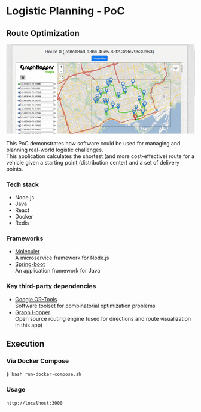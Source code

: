 # Logistic Planning - PoC
## Route Optimization
![](readme-demo.gif)

This PoC demonstrates how software could be used for managing and planning real-world logistic challenges. \
This application calculates the shortest (and more cost-effective) route for a vehicle given a starting point (distribution center) and a set of delivery points.

### Tech stack
- Node.js 
- Java
- React
- Docker
- Redis

### Frameworks
- [Moleculer](https://moleculer.services/) \
  A microservice framework for Node.js
- [Spring-boot](https://spring.io/projects/spring-boot) \
  An application framework for Java

### Key third-party dependencies
- [Google OR-Tools](https://developers.google.com/optimization) \
  Software toolset for combinatorial optimization problems
- [Graph Hopper](https://github.com/graphhopper/graphhopper) \
  Open source routing engine (used for directions and route visualization in this app)

## Execution
### Via Docker Compose
``` $ bash run-docker-compose.sh ```
### Usage
``` http://localhost:3000 ```